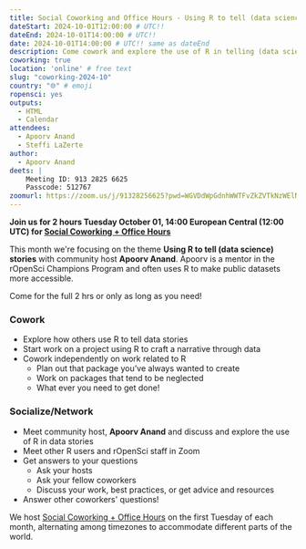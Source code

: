 ```yaml
---
title: Social Coworking and Office Hours - Using R to tell (data science) stories
dateStart: 2024-10-01T12:00:00 # UTC!!
dateEnd: 2024-10-01T14:00:00 # UTC!!
date: 2024-10-01T14:00:00 # UTC!! same as dateEnd
description: Come cowork and explore the use of R in telling (data science) stories
coworking: true
location: 'online' # free text
slug: "coworking-2024-10"
country: "🌐" # emoji
ropensci: yes
outputs:
  - HTML
  - Calendar
attendees:
  - Apoorv Anand 
  - Steffi LaZerte
author:
  - Apoorv Anand
deets: |
    Meeting ID: 913 2825 6625
    Passcode: 512767
zoomurl: https://zoom.us/j/91328256625?pwd=WGVDdWpGdnhWWTFvZkZVTkNzWElNQT09
---
```


<!--
```{r}
d <- lubridate::ymd_hms('2024-10-01 14:00:00', tz = 'Europe/Paris')
lubridate::with_tz(d, 'UTC')
lubridate::with_tz(d, 'America/Winnipeg')
```
-->

**Join us for 2 hours Tuesday October 01, 14:00 European Central (12:00 UTC) for 
[Social Coworking + Office Hours](/blog/2023/06/21/coworking/)**

This month we're focusing on the theme **Using R to tell (data science) stories** 
with community host **Apoorv Anand**. Apoorv is a mentor in the 
rOpenSci Champions Program and often uses R to make public datasets more accessible.

Come for the full 2 hrs or only as long as you need!

### Cowork

- Explore how others use R to tell data stories
- Start work on a project using R to craft a narrative through data
- Cowork independently on work related to R
    - Plan out that package you’ve always wanted to create
    - Work on packages that tend to be neglected
    - What ever you need to get done!

### Socialize/Network

- Meet community host, **Apoorv Anand** and discuss and explore the use of R in data stories
- Meet other R users and rOpenSci staff in Zoom
- Get answers to your questions
    - Ask your hosts
    - Ask your fellow coworkers
    - Discuss your work, best practices, or get advice and resources
- Answer other coworkers' questions!

We host 
[Social Coworking + Office Hours](/blog/2023/06/21/coworking/) 
on the first Tuesday of each month, alternating among timezones to 
accommodate different parts of the world.
